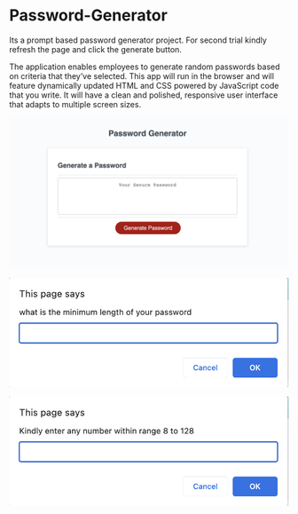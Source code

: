 # Password-Generator
Its a prompt based password generator project. </b>
For second trial kindly refresh the page and click the generate button.</b>

 The application enables employees to generate random passwords based on criteria that they’ve selected. This app will run in the browser and will feature dynamically updated HTML and CSS powered by JavaScript code that you write. It will have a clean and polished, responsive user interface that adapts to multiple screen sizes.

![Alt images of the website](./images/main-screen.png "Main Screen") </b>

![Alt images of the website](./images/promt-1.png "Prompt-1 out of many") </b>

![Alt images of the website](./images/promt-2.png "Prompt-2 out of many") </b>


